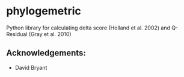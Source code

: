 # phylogemetric
Python library for calculating delta score (Holland et al. 2002) and Q-Residual (Gray et al. 2010)




## Acknowledgements:

* David Bryant